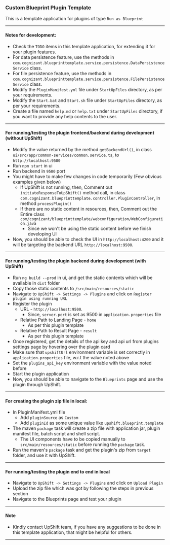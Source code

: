 ### Custom Blueprint Plugin Template

This is a template application for plugins of type `Run as Blueprint`

---

#### Notes for development:
- Check the `TODO` items in this template application, for extending it for your plugin features.
- For data persistence feature, use the methods in `com.cognizant.blueprinttemplate.service.persistence.DataPersistenceService` class.
- For file persistence feature, use the methods in `com.cognizant.blueprinttemplate.service.persistence.FilePersistenceService` class.
- Modify the `PluginManifest.yml` file under `StartUpFiles` directory, as per your requirements.
- Modify the `Start.bat` and `Start.sh` file under `StartUpFiles` directory, as per your requirements.
- Create a file named `help.md` or `help.txt` under `StartUpFiles` directory, if you want to provide any help contents to the user.

---

#### For running/testing the plugin frontend/backend during development (without UpShift)
- Modify the value returned by the method `getBackendUrl()`,
    in class `ui/src/app/common-services/common.service.ts`,
    to `http://localhost:9500`
- Run `npm start` in ui
- Run backend in `9500` port
- You might have to make few changes in code temporarily (Few obvious examples given below)
    - If UpShift is not running, then,
        Comment out `initiateResponseToUpShift()` method call,
        in class `com.cognizant.blueprinttemplate.controller.PluginController`,
        in method `processPlugin()`
    - If there are no static content in resources, then,
        Comment out the Entire class `com/cognizant/blueprinttemplate/webconfiguration/WebConfiguration.java`
        - Since we won't be using the static content before we finish developing UI
- Now, you should be able to check the UI in `http://localhost:4200` and it will be targeting the backend URL `http://localhost:9500`.

---

#### For running/testing the plugin backend during development (with UpShift)
- Run `ng build --prod` in ui, and get the static contents which will be available in `dist` folder
- Copy those static contents to `/src/main/resources/static`
- Navigate to `UpShift -> Settings -> Plugins` and click on `Register plugin using running URL`
- Register the plugin
    - URL - `http://localhost:9500`.
        - Since, `server.port` is set as 9500 in `application.properties` file
    - Relative Path to Landing Page - `home`
        - As per this plugin template
    - Relative Path to Result Page - `result`
        - As per this plugin template
- Once registered, get the details of the api key and api url from plugins settings page by hovering over the plugin card
- Make sure that `upshiftUrl` environment variable is set correctly in `application.properties` file, w.r.t the value noted above
- Set the `plugins_api_key` environment variable with the value noted before
- Start the plugin application
- Now, you should be able to navigate to the `Blueprints` page and use the plugin through UpShift.

---

#### For creating the plugin zip file in local:
- In PluginManifest.yml file
    - Add `pluginSource` as `Custom`
    - Add `pluginId` as some unique value like `upshift.blueprint.template`
- The maven `package` task will create a zip file with application jar, plugin manifest file, batch script and shell script.
    - The UI components have to be copied manually to `src/main/resources/static` before running the `package` task.
- Run the maven's `package` task and get the plugin's zip from `target` folder, and use it with UpShift.

---

#### For running/testing the plugin end to end in local
- Navigate to `UpShift -> Settings -> Plugins` and click on `Upload Plugin`
- Upload the zip file which was got by following the steps in previous section
- Navigate to the Blueprints page and test your plugin

---

#### Note
- Kindly contact UpShift team, if you have any suggestions to be done in this template application, that might be helpful for others.

---
 